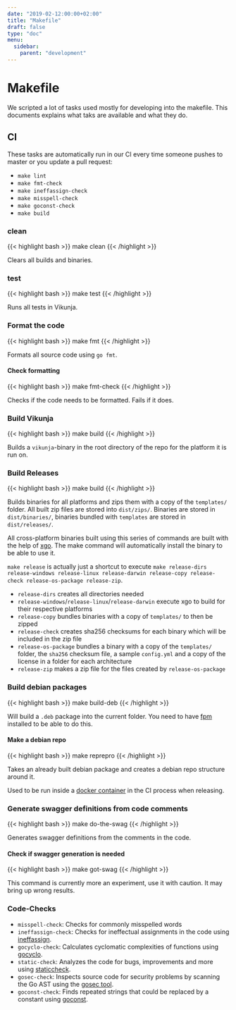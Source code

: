 ```yaml
---
date: "2019-02-12:00:00+02:00"
title: "Makefile"
draft: false
type: "doc"
menu:
  sidebar:
    parent: "development"
---
```


# Makefile

We scripted a lot of tasks used mostly for developing into the makefile. This documents explains what
taks are available and what they do.

## CI

These tasks are automatically run in our CI every time someone pushes to master or you update a pull request:

* `make lint`
* `make fmt-check`
* `make ineffassign-check`
* `make misspell-check`
* `make goconst-check`
* `make build`

### clean

{{< highlight bash >}}
make clean
{{< /highlight >}}

Clears all builds and binaries.

### test

{{< highlight bash >}}
make test
{{< /highlight >}}

Runs all tests in Vikunja.

### Format the code

{{< highlight bash >}}
make fmt
{{< /highlight >}}

Formats all source code using `go fmt`.

#### Check formatting

{{< highlight bash >}}
make fmt-check
{{< /highlight >}}

Checks if the code needs to be formatted. Fails if it does.

### Build Vikunja

{{< highlight bash >}}
make build
{{< /highlight >}}

Builds a `vikunja`-binary in the root directory of the repo for the platform it is run on.

### Build Releases

{{< highlight bash >}}
make build
{{< /highlight >}}

Builds binaries for all platforms and zips them with a copy of the `templates/` folder.
All built zip files are stored into `dist/zips/`. Binaries are stored in `dist/binaries/`,
binaries bundled with `templates` are stored in `dist/releases/`.

All cross-platform binaries built using this series of commands are built with the help of 
[xgo](https://github.com/karalabe/xgo). The make command will automatically install the
binary to be able to use it.

`make release` is actually just a shortcut to execute `make release-dirs release-windows release-linux release-darwin release-copy release-check release-os-package release-zip`.

* `release-dirs` creates all directories needed
* `release-windows`/`release-linux`/`release-darwin` execute xgo to build for their respective platforms
* `release-copy` bundles binaries with a copy of `templates/` to then be zipped
* `release-check` creates sha256 checksums for each binary which will be included in the zip file
* `release-os-package` bundles a binary with a copy of the `templates/` folder, the `sha256` checksum file, a sample `config.yml` and a copy of the license in a folder for each architecture
* `release-zip` makes a zip file for the files created by `release-os-package`

### Build debian packages

{{< highlight bash >}}
make build-deb
{{< /highlight >}}

Will build a `.deb` package into the current folder. You need to have [fpm](https://fpm.readthedocs.io/en/latest/intro.html) installed to be able to do this.

#### Make a debian repo

{{< highlight bash >}}
make reprepro
{{< /highlight >}}

Takes an already built debian package and creates a debian repo structure around it.

Used to be run inside a [docker container](https://git.kolaente.de/konrad/reprepro-docker) in the CI process when releasing.

### Generate swagger definitions from code comments

{{< highlight bash >}}
make do-the-swag
{{< /highlight >}}

Generates swagger definitions from the comments in the code.

#### Check if swagger generation is needed

{{< highlight bash >}}
make got-swag
{{< /highlight >}}

This command is currently more an experiment, use it with caution.
It may bring up wrong results.

### Code-Checks

* `misspell-check`: Checks for commonly misspelled words
* `ineffassign-check`: Checks for ineffectual assignments in the code using [ineffassign](https://github.com/gordonklaus/ineffassign).
* `gocyclo-check`: Calculates cyclomatic complexities of functions using [gocyclo](https://github.com/fzipp/gocyclo).
* `static-check`: Analyzes the code for bugs, improvements and more using [staticcheck](https://staticcheck.io/docs/).
* `gosec-check`: Inspects source code for security problems by scanning the Go AST using the [gosec tool](https://github.com/securego/gosec).
* `goconst-check`: Finds repeated strings that could be replaced by a constant using [goconst](https://github.com/jgautheron/goconst/).